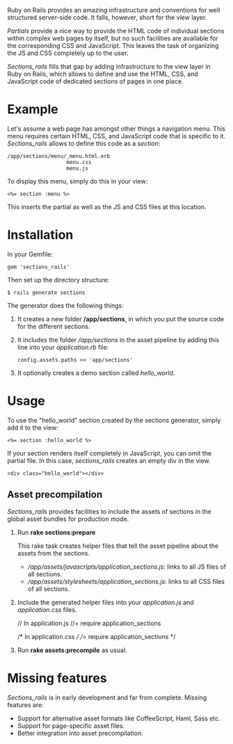 Ruby on Rails provides an amazing infrastructure and conventions for well structured server-side code. 
It falls, however, short for the view layer. 

_Partials_ provide a nice way to provide the HTML code of individual sections within complex web pages by itself, 
but no such facilities are available for the corresponding CSS and JavaScript. 
This leaves the task of organizing the JS and CSS completely up to the user.

_Sections_rails_ fills that gap by adding infrastructure to the view layer in Ruby on Rails,
which allows to define and use the HTML, CSS, and JavaScript code of dedicated 
sections of pages in one place.

# Example

Let's assume a web page has amongst other things a navigation menu.
This menu requires certain HTML, CSS, and JavaScript code that is specific to it.
_Sections_rails_ allows to define this code as a _section_:

    /app/sections/menu/_menu.html.erb
                       menu.css
                       menu.js

To display this menu, simply do this in your view:

    <%= section :menu %>

This inserts the partial as well as the JS and CSS files at this location.


# Installation

In your Gemfile:

    gem 'sections_rails'

Then set up the directory structure:

    $ rails generate sections

The generator does the following things:

1.  It creates a new folder __/app/sections__,
    in which you put the source code for the different sections.

2.  It includes the folder _/app/sections_ in the asset pipeline by adding this line into your _application.rb_ file:

        config.assets.paths << 'app/sections'

3.  It optionally creates a demo section called _hello_world_.


# Usage

To use the "hello_world" section created by the sections generator, simply add it to the view:

    <%= section :hello_world %>

If your section renders itself completely in JavaScript, you can omit the partial file. 
In this case, _sections_rails_ creates an empty div in the view.

    <div class="hello_world"></div>


## Asset precompilation

_Sections_rails_ provides facilities to include the assets of sections in the global asset
bundles for production mode.

1.  Run __rake sections:prepare__
    
    This rake task creates helper files that tell the asset pipeline about the assets from the sections.

    * _/app/assets/javascripts/application_sections.js_: links to all JS files of all sections.
    * _/app/assets/stylesheets/application_sections.js_: links to all CSS files of all sections.

2.  Include the generated helper files into your _application.js_ and _application.css_ files.

    // In application.js
    //= require application_sections

    /* In application.css */
    /*= require application_sections */    

3.  Run __rake assets:precompile__ as usual.


# Missing features

_Sections_rails_ is in early development and far from complete. Missing features are:

* Support for alternative asset formats like CoffeeScript, Haml, Sass etc.
* Support for page-specific asset files.
* Better integration into asset precompilation.

